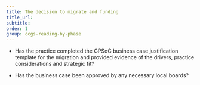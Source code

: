 ```yaml
---
title: The decision to migrate and funding
title_url:
subtitle:
order: 1
group: ccgs-reading-by-phase
---
```


* Has the practice completed the GPSoC business case justification template for the migration and provided evidence of the drivers, practice considerations and strategic fit?

* Has the business case been approved by any necessary local boards?
